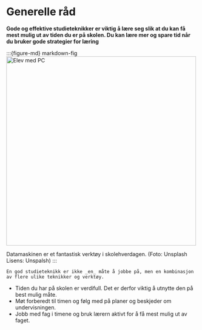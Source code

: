 
# Generelle råd
 **Gode og effektive studieteknikker er viktig å lære seg slik at du kan få mest mulig ut av tiden du er på skolen. Du kan lære mer og spare tid når du bruker gode strategier for læring**

:::{figure-md} markdown-fig
<img src="./media/studieteknikk.jpeg" alt="Elev med PC" width="500px">

Datamaskinen er et fantastisk verktøy i skolehverdagen. (Foto: Unsplash Lisens: Unspalsh)
:::


```{admonition} Husk
En god studieteknikk er ikke _en_ måte å jobbe på, men en kombinasjon av flere ulike teknikker og verktøy.
```

* Tiden du har på skolen er verdifull. Det er derfor viktig å utnytte den på best mulig måte.
* Møt forberedt til timen og følg med på planer og beskjeder om undervisningen.
* Jobb med fag i timene og bruk lærern aktivt for å få mest mulig ut av faget.

